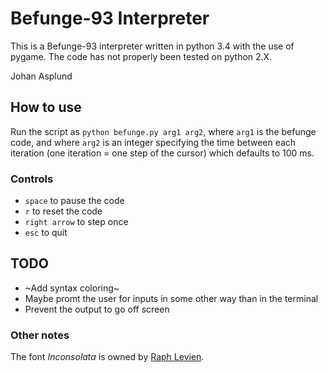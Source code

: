 # Befunge-93 Interpreter

This is a Befunge-93 interpreter written in python 3.4 with the use of pygame. The code has not properly been tested on python 2.X.

Johan Asplund

## How to use
Run the script as ``python befunge.py arg1 arg2``, where ``arg1`` is the befunge code, and where  ``arg2`` is an integer specifying the time between each iteration (one iteration = one step of the cursor) which defaults to 100 ms.

### Controls
- ``space`` to pause the code
- ``r`` to reset the code
- ``right arrow`` to step once
- ``esc`` to quit

## TODO
- ~Add syntax coloring~
- Maybe promt the user for inputs in some other way than in the terminal
- Prevent the output to go off screen

### Other notes
The font *Inconsolata* is owned by [Raph Levien](http://levien.com/type/myfonts/inconsolata.html).
